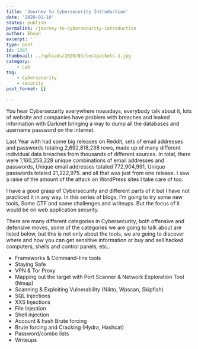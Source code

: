 ```yaml
---
title: 'Journey to Cybersecurity Introduction'
date: '2020-01-10'
status: publish
permalink: /journey-to-cybersecurity-introduction
author: Ehsan
excerpt: ''
type: post
id: 1387
thumbnail: ../uploads/2020/01/lostpackets-1.jpg
category:
    - Lab
tag:
    - Cybersecurity
    - security
post_format: []

---
```

You hear Cybersecurity everywhere nowadays, everybody talk about it, lots of website and companies have problem with breaches and leaked information with Darknet bringing a way to dump all the databases and username password on the internet.

Last Year with had some big releases on Reddit, sets of email addresses and passwords totaling 2,692,818,238 rows, made up of many different individual data breaches from thousands of different sources. In total, there were 1,160,253,228 unique combinations of email addresses and passwords, Unique email addresses totaled 772,904,991, Unique passwords totaled 21,222,975. and all that was just from one release. I saw a raise of the amount of the attack on WordPress sites I take care of too.

I have a good grasp of Cybersecurity and different parts of it but I have not practiced it in any way. In this series of blogs, I’m going to try some new tools, Some CTF and some challenges and writeups. But the focus of it would be on web application security.

There are many different categories in Cybersecurity, both offensive and defensive moves, some of the categories we are going to talk about are listed below, but this is not only about the tools, we are going to discover where and how you can get sensitive information or buy and sell hacked computers, shells and control panels, etc..

- Frameworks &amp; Command-line tools
- Staying Safe
- VPN &amp; Tor Proxy
- Mapping out the target with Port Scanner &amp; Network Exploration Tool (Nmap)
- Scanning &amp; Exploiting Vulnerability (Nikto, Wpscan, Skipfish)
- SQL Injections
- XXS Injections
- File Injection
- Shell injection
- Account &amp; hash Brute forcing
- Brute forcing and Cracking (Hydra, Hashcat)
- Password/combo lists
- Writeups